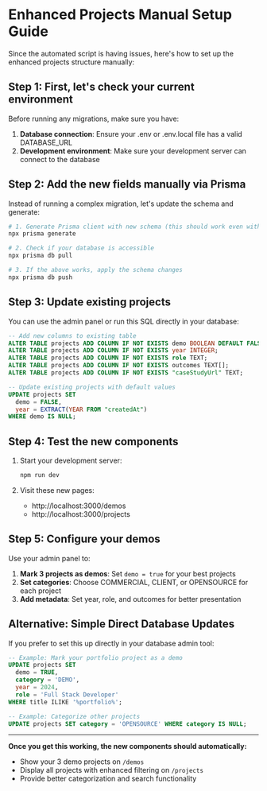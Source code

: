 # Enhanced Projects Manual Setup Guide

Since the automated script is having issues, here's how to set up the enhanced projects structure manually:

## Step 1: First, let's check your current environment

Before running any migrations, make sure you have:

1. **Database connection**: Ensure your .env or .env.local file has a valid DATABASE_URL
2. **Development environment**: Make sure your development server can connect to the database

## Step 2: Add the new fields manually via Prisma

Instead of running a complex migration, let's update the schema and generate:

```powershell
# 1. Generate Prisma client with new schema (this should work even without migration)
npx prisma generate

# 2. Check if your database is accessible
npx prisma db pull

# 3. If the above works, apply the schema changes
npx prisma db push
```

## Step 3: Update existing projects

You can use the admin panel or run this SQL directly in your database:

```sql
-- Add new columns to existing table
ALTER TABLE projects ADD COLUMN IF NOT EXISTS demo BOOLEAN DEFAULT FALSE;
ALTER TABLE projects ADD COLUMN IF NOT EXISTS year INTEGER;
ALTER TABLE projects ADD COLUMN IF NOT EXISTS role TEXT;
ALTER TABLE projects ADD COLUMN IF NOT EXISTS outcomes TEXT[];
ALTER TABLE projects ADD COLUMN IF NOT EXISTS "caseStudyUrl" TEXT;

-- Update existing projects with default values
UPDATE projects SET
  demo = FALSE,
  year = EXTRACT(YEAR FROM "createdAt")
WHERE demo IS NULL;
```

## Step 4: Test the new components

1. Start your development server:

   ```powershell
   npm run dev
   ```

2. Visit these new pages:
   - http://localhost:3000/demos
   - http://localhost:3000/projects

## Step 5: Configure your demos

Use your admin panel to:

1. **Mark 3 projects as demos**: Set `demo = true` for your best projects
2. **Set categories**: Choose COMMERCIAL, CLIENT, or OPENSOURCE for each project
3. **Add metadata**: Set year, role, and outcomes for better presentation

## Alternative: Simple Direct Database Updates

If you prefer to set this up directly in your database admin tool:

```sql
-- Example: Mark your portfolio project as a demo
UPDATE projects SET
  demo = TRUE,
  category = 'DEMO',
  year = 2024,
  role = 'Full Stack Developer'
WHERE title ILIKE '%portfolio%';

-- Example: Categorize other projects
UPDATE projects SET category = 'OPENSOURCE' WHERE category IS NULL;
```

---

**Once you get this working, the new components should automatically:**

- Show your 3 demo projects on `/demos`
- Display all projects with enhanced filtering on `/projects`
- Provide better categorization and search functionality
